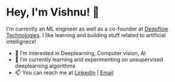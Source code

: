 
# Hey, I'm Vishnu! 👋

I'm currently an ML engineer as well as a co-founder at [Deepflow Technologies](https:www.deepflow.in). I like learning and building stuff related to artificial intellignece!

- 👀 I’m interested in Deeplearning, Computer vision, AI
- 🌱 I’m currently learning and experimenting on unsupervised deeplearning algorithms 
- 📫 You can reach me at [LinkedIn](https://www.linkedin.com/in/vishnu-b-raj/) | [Email](vishnu@deepflow.in)











<!---
vishnuexe/vishnuexe is a ✨ special ✨ repository because its `README.md` (this file) appears on your GitHub profile.
You can click the Preview link to take a look at your changes.
--->
